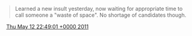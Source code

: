 > Learned a new insult yesterday, now waiting for appropriate time to call someone a "waste of space"\. No shortage of candidates though\.

<img src="../../media/tweet.ico" width="12" /> [Thu May 12 22:49:01 +0000 2011](https://twitter.com/DromerDenker/status/68809935865118720)